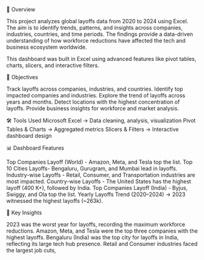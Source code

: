 📖 Overview

This project analyzes global layoffs data from 2020 to 2024 using Excel. The aim is to identify trends, patterns, and insights across companies, industries, countries, and time periods. The findings provide a data-driven understanding of how workforce reductions have affected the tech and business ecosystem worldwide.

This dashboard was built in Excel using advanced features like pivot tables, charts, slicers, and interactive filters.

🎯 Objectives

Track layoffs across companies, industries, and countries.
Identify top impacted companies and industries.
Explore the trend of layoffs across years and months.
Detect locations with the highest concentration of layoffs.
Provide business insights for workforce and market analysis.

🛠️ Tools Used
Microsoft Excel → Data cleaning, analysis, visualization
Pivot Tables & Charts → Aggregated metrics
Slicers & Filters → Interactive dashboard design

📊 Dashboard Features

Top Companies Layoff (World) - Amazon, Meta, and Tesla top the list.
Top 10 Cities Layoffs- Bengaluru, Gurugram, and Mumbai lead in layoffs.
Industry-wise Layoffs - Retail, Consumer, and Transportation industries are most impacted.
Country-wise Layoffs - The United States has the highest layoff (400 K+), followed by India.
Top Companies Layoff (India) - Byjus, Swiggy, and Ola top the list.
Yearly Layoffs Trend (2020–2024) → 2023 witnessed the highest layoffs (~263k).

🔎 Key Insights

2023 was the worst year for layoffs, recording the maximum workforce reductions.
Amazon, Meta, and Tesla were the top three companies with the highest layoffs.
Bengaluru (India) was the top city for layoffs in India, reflecting its large tech hub presence.
Retail and Consumer industries faced the largest job cuts, 


